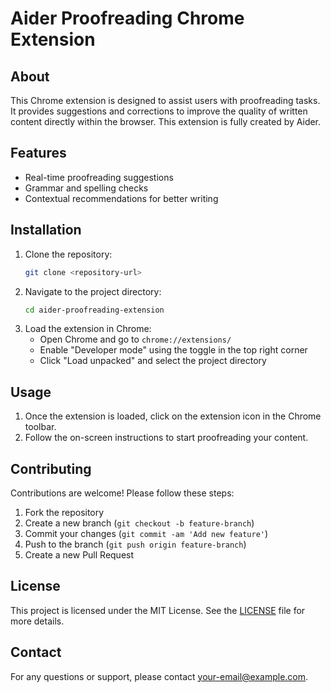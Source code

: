 # Aider Proofreading Chrome Extension

## About

This Chrome extension is designed to assist users with proofreading tasks. It provides suggestions and corrections to improve the quality of written content directly within the browser. This extension is fully created by Aider.

## Features

- Real-time proofreading suggestions
- Grammar and spelling checks
- Contextual recommendations for better writing

## Installation

1. Clone the repository:
   ```sh
   git clone <repository-url>
   ```
2. Navigate to the project directory:
   ```sh
   cd aider-proofreading-extension
   ```
3. Load the extension in Chrome:
   - Open Chrome and go to `chrome://extensions/`
   - Enable "Developer mode" using the toggle in the top right corner
   - Click "Load unpacked" and select the project directory

## Usage

1. Once the extension is loaded, click on the extension icon in the Chrome toolbar.
2. Follow the on-screen instructions to start proofreading your content.

## Contributing

Contributions are welcome! Please follow these steps:

1. Fork the repository
2. Create a new branch (`git checkout -b feature-branch`)
3. Commit your changes (`git commit -am 'Add new feature'`)
4. Push to the branch (`git push origin feature-branch`)
5. Create a new Pull Request

## License

This project is licensed under the MIT License. See the [LICENSE](LICENSE) file for more details.

## Contact

For any questions or support, please contact [your-email@example.com](mailto:your-email@example.com).
